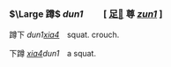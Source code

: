 ### $\Large 蹲$ *dun1* 　　<span lang=zh-tw>[ [足🦶]() 尊 [*zun1*]() ]</span>

蹲下 *dun1[xia4]()*　squat. crouch.   

下蹲 *[xia4]()dun1*　a squat.   


